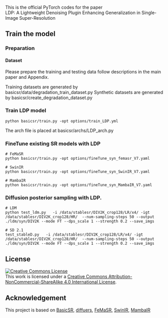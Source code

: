 This is the official PyTorch codes for the paper  
LDP: A Lightweight Denoising Plugin Enhancing Generalization in Single-Image Super-Resolution


## Train the model

### Preparation

#### Dataset

Please prepare the training and testing data follow descriptions in the main paper and Appendix. 

Training datasets are generated by basicsr/data/degradation_train_dataset.py
Synthetic datasets are generated by basicsr/create_degradation_dataset.py


### Train LDP model

```
python basicsr/train.py -opt options/train_LDP.yml
```
The arch file is placed at basicsr/archs/LDP_arch.py

### FineTune existing SR models with LDP
```
# FeMaSR
python basicsr/train.py -opt options/fineTune_syn_femasr_V7.yaml

# SwinIR
python basicsr/train.py -opt options/fineTune_syn_SwinIR_V7.yaml

# MambaIR
python basicsr/train.py -opt options/fineTune_syn_MambaIR_V7.yaml
```
### Diffusion posterior sampling with LDP.
```
# LDM
python test_ldm.py   -i /data/stablesr/DIV2K_crop128/LR/x4/ -igt /data/stablesr/DIV2K_crop128/HR/  --num-sampling-steps 50 --output ./ldm/syn/DIV2K --mode FT --dps_scale 1 --strength 0.2 --save_imgs

# SD 2.1
test_stableD.py   -i /data/stablesr/DIV2K_crop128/LR/x4/ -igt /data/stablesr/DIV2K_crop128/HR/  --num-sampling-steps 50 --output ./ldm/syn/DIV2K --mode FT --dps_scale 1 --strength 0.2 --save_imgs
```

## License

<a rel="license" href="http://creativecommons.org/licenses/by-nc-sa/4.0/"><img alt="Creative Commons License" style="border-width:0" src="https://i.creativecommons.org/l/by-nc-sa/4.0/88x31.png" /></a><br />This work is licensed under a <a rel="license" href="http://creativecommons.org/licenses/by-nc-sa/4.0/">Creative Commons Attribution-NonCommercial-ShareAlike 4.0 International License</a>.

## Acknowledgement

This project is based on [BasicSR](https://github.com/xinntao/BasicSR), [diffuers](https://github.com/huggingface/diffusers.git), [FeMaSR](https://github.com/chaofengc/FeMaSR), [SwinIR](https://github.com/JingyunLiang/SwinIR.git), [MambaIR](https://github.com/csguoh/MambaIR.git)

